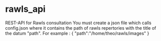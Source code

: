 # rawls_api
REST-API for Rawls consultation
You must create a json file which calls config.json where it contains the path of rawls repertories with the title of the datum "path".  For example :
{
"path":"/home/theo/rawls/images"
}